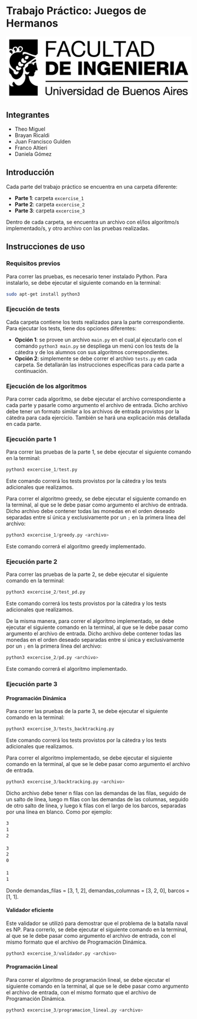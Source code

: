 # Trabajo Práctico: Juegos de Hermanos

![logofiuba](logofiuba.jpg)

## Integrantes

- Theo Miguel
- Brayan Ricaldi
- Juan Francisco Gulden
- Franco Altieri
- Daniela Gómez

## Introducción

Cada parte del trabajo práctico se encuentra en una carpeta diferente:

- **Parte 1**: carpeta `excercise_1`
- **Parte 2**: carpeta `excercise_2`
- **Parte 3**: carpeta `excercise_3`

Dentro de cada carpeta, se encuentra un archivo con el/los algoritmo/s implementado/s, y otro archivo con las pruebas realizadas.

## Instrucciones de uso

### Requisitos previos

Para correr las pruebas, es necesario tener instalado Python. Para instalarlo, se debe ejecutar el siguiente comando en la terminal:

```bash
sudo apt-get install python3
```

### Ejecución de tests

Cada carpeta contiene los tests realizados para la parte correspondiente.
Para ejecutar los tests, tiene dos opciones diferentes:
- **Opción 1**: se provee un archivo `main.py` en el cual,al ejecutarlo con el comando `python3 main.py` se despliega un menú con los tests de la cátedra y de los alumnos con sus algoritmos correspondientes.
- **Opción 2**: simplemente se debe correr el archivo `tests.py` en cada carpeta. Se detallarán las instrucciones específicas para cada parte a continuación.

### Ejecución de los algoritmos

Para correr cada algoritmo, se debe ejecutar el archivo correspondiente a cada parte y pasarle como argumento el archivo de entrada. Dicho archivo debe tener un formato similar a los archivos de entrada provistos por la cátedra para cada ejercicio. También se hará una explicación más detallada en cada parte.

### Ejecución parte 1

Para correr las pruebas de la parte 1, se debe ejecutar el siguiente comando en la terminal:

```python
python3 excercise_1/test.py
```

Este comando correrá los tests provistos por la cátedra y los tests adicionales que realizamos.

Para correr el algoritmo greedy, se debe ejecutar el siguiente comando en la terminal, al que se le debe pasar como argumento el archivo de entrada. Dicho archivo debe contener todas las monedas en el orden deseado separadas entre sí única y exclusivamente por un `;` en la primera línea del archivo:

```python
python3 excercise_1/greedy.py <archivo>
```

Este comando correrá el algoritmo greedy implementado.

### Ejecución parte 2

Para correr las pruebas de la parte 2, se debe ejecutar el siguiente comando en la terminal:

```python
python3 excercise_2/test_pd.py
```

Este comando correrá los tests provistos por la cátedra y los tests adicionales que realizamos.

De la misma manera, para correr el algoritmo implementado, se debe ejecutar el siguiente comando en la terminal, al que se le debe pasar como argumento el archivo de entrada. Dicho archivo debe contener todas las monedas en el orden deseado separadas entre sí única y exclusivamente por un `;` en la primera línea del archivo:

```python
python3 excercise_2/pd.py <archivo>
```

Este comando correrá el algoritmo implementado.

### Ejecución parte 3

#### Programación Dinámica

Para correr las pruebas de la parte 3, se debe ejecutar el siguiente comando en la terminal:

```python
python3 excercise_3/tests_backtracking.py
```

Este comando correrá los tests provistos por la cátedra y los tests adicionales que realizamos.

Para correr el algoritmo implementado, se debe ejecutar el siguiente comando en la terminal, al que se le debe pasar como argumento el archivo de entrada.

```python
python3 excercise_3/backtracking.py <archivo>
```

Dicho archivo debe tener n filas con las demandas de las filas, seguido de un salto de línea, luego m filas con las demandas de las columnas, seguido de otro salto de línea, y luego k filas con el largo de los barcos, separadas por una línea en blanco. Como por ejemplo:

```txt
3
1
2

3
2
0

1
1
```

Donde demandas_filas = [3, 1, 2], demandas_columnas = [3, 2, 0], barcos = [1, 1].

#### Validador eficiente

Este validador se utilizó para demostrar que el problema de la batalla naval es NP. Para correrlo, se debe ejecutar el siguiente comando en la terminal, al que se le debe pasar como argumento el archivo de entrada, con el mismo formato que el archivo de Programación Dinámica.

```python
python3 excercise_3/validador.py <archivo>
```

#### Programación Lineal

Para correr el algoritmo de programación lineal, se debe ejecutar el siguiente comando en la terminal, al que se le debe pasar como argumento el archivo de entrada, con el mismo formato que el archivo de Programación Dinámica.

```python
python3 excercise_3/programacion_lineal.py <archivo>
```

